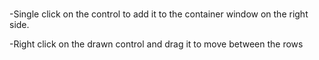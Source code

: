 # 
-Single click on the control to add it to the  container window on the right side.

-Right click on the drawn control and drag it to move between the rows
